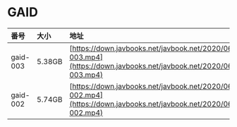 # GAID

| 番号 | 大小 | 地址 |
| :--- | :--- | :--- |
| gaid-003 | 5.38GB | [https://down.javbooks.net/javbook.net/2020/06/23/gaid-003.mp4](https://down.javbooks.net/javbook.net/2020/06/23/gaid-003.mp4) |
| gaid-002 | 5.74GB | [https://down.javbooks.net/javbook.net/2020/06/23/gaid-002.mp4](https://down.javbooks.net/javbook.net/2020/06/23/gaid-002.mp4) |

